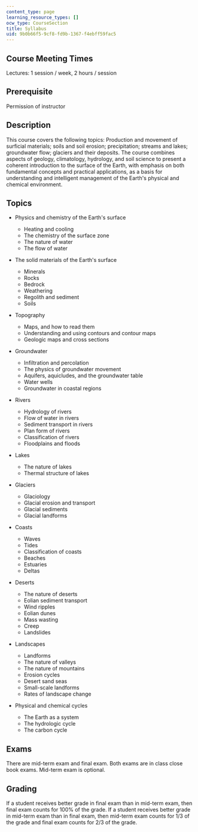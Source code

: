 ```yaml
---
content_type: page
learning_resource_types: []
ocw_type: CourseSection
title: Syllabus
uid: 9b0b66f5-9cf8-fd9b-1367-f4ebff59fac5
---
```


Course Meeting Times
--------------------

Lectures: 1 session / week, 2 hours / session

Prerequisite
------------

Permission of instructor

Description
-----------

This course covers the following topics: Production and movement of surficial materials; soils and soil erosion; precipitation; streams and lakes; groundwater flow; glaciers and their deposits. The course combines aspects of geology, climatology, hydrology, and soil science to present a coherent introduction to the surface of the Earth, with emphasis on both fundamental concepts and practical applications, as a basis for understanding and intelligent management of the Earth's physical and chemical environment.

Topics
------

*   Physics and chemistry of the Earth's surface
    *   Heating and cooling
    *   The chemistry of the surface zone
    *   The nature of water
    *   The flow of water

*   The solid materials of the Earth's surface
    *   Minerals
    *   Rocks
    *   Bedrock
    *   Weathering
    *   Regolith and sediment
    *   Soils

*   Topography
    *   Maps, and how to read them
    *   Understanding and using contours and contour maps
    *   Geologic maps and cross sections

*   Groundwater
    *   Infiltration and percolation
    *   The physics of groundwater movement
    *   Aquifers, aquicludes, and the groundwater table
    *   Water wells
    *   Groundwater in coastal regions

*   Rivers
    *   Hydrology of rivers
    *   Flow of water in rivers
    *   Sediment transport in rivers
    *   Plan form of rivers
    *   Classification of rivers
    *   Floodplains and floods

*   Lakes
    *   The nature of lakes
    *   Thermal structure of lakes

*   Glaciers
    *   Glaciology
    *   Glacial erosion and transport
    *   Glacial sediments
    *   Glacial landforms

*   Coasts
    *   Waves
    *   Tides
    *   Classification of coasts
    *   Beaches
    *   Estuaries
    *   Deltas

*   Deserts
    *   The nature of deserts
    *   Eolian sediment transport
    *   Wind ripples
    *   Eolian dunes
    *   Mass wasting
    *   Creep
    *   Landslides

*   Landscapes
    *   Landforms
    *   The nature of valleys
    *   The nature of mountains
    *   Erosion cycles
    *   Desert sand seas
    *   Small-scale landforms
    *   Rates of landscape change

*   Physical and chemical cycles
    *   The Earth as a system
    *   The hydrologic cycle
    *   The carbon cycle

Exams
-----

There are mid-term exam and final exam. Both exams are in class close book exams. Mid-term exam is optional.

Grading
-------

If a student receives better grade in final exam than in mid-term exam, then final exam counts for 100% of the grade. If a student receives better grade in mid-term exam than in final exam, then mid-term exam counts for 1/3 of the grade and final exam counts for 2/3 of the grade.